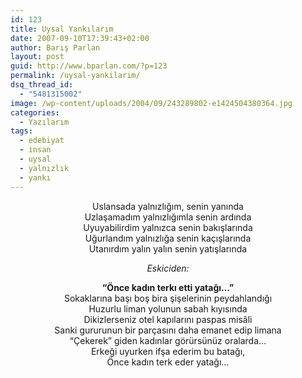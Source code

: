 ```yaml
---
id: 123
title: Uysal Yankılarım
date: 2007-09-10T17:39:43+02:00
author: Barış Parlan
layout: post
guid: http://www.bparlan.com/?p=123
permalink: /uysal-yankilarim/
dsq_thread_id:
  - "5481315002"
image: /wp-content/uploads/2004/09/243289802-e1424504380364.jpg
categories:
  - Yazılarım
tags:
  - edebiyat
  - insan
  - uysal
  - yalnızlık
  - yankı
---
```

<div class="ttr_start">
</div>

<p align="center">
  Uslansada yalnızlığım, senin yanında<br /> Uzlaşamadım yalnızlığımla senin ardında<br /> Uyuyabilirdim yalnızca senin bakışlarında<br /> Uğurlandım yalnızlığa senin kaçışlarında<br /> Utanırdım yalın yalın senin yatışlarında
</p>

<p align="center">
  <em>Eskiciden: </em>
</p>

<p align="center">
  <strong>&#8220;Önce kadın terkı etti yatağı&#8230;&#8221;</strong><br /> Sokaklarına başı boş bira şişelerinin peydahlandığı<br /> Huzurlu liman yolunun sabah kıyısında<br /> Dikizlerseniz otel kapılarını paspas misâli<br /> Sanki gururunun bir parçasını daha emanet edip limana<br /> &#8220;Çekerek&#8221; giden kadınlar görürsünüz oralarda&#8230;<br /> Erkeği uyurken ifşa ederim bu batağı,<br /> Önce kadın terk eder yatağı&#8230;
</p>

<p style="text-align: center;" align="center">
  <div class="ttr_end">
  </div>